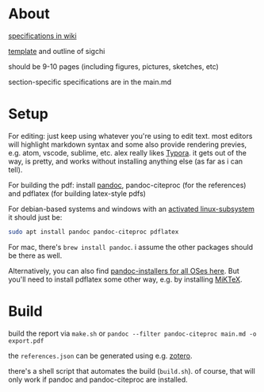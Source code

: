 # About

[specifications in wiki](Upload_Draft_Conference_Paper_Jan_24)

[template](https://sigchi.org/templates/) and outline of sigchi

should be 9-10 pages (including figures, pictures, sketches, etc)

section-specific specifications are in the main.md

# Setup

For editing: just keep using whatever you're using to edit text. most editors will highlight markdown syntax and some also provide rendering previes, e.g. atom, vscode, sublime, etc. alex really likes [Typora](https://typora.io). it gets out of the way, is pretty, and works without installing anything else (as far as i can tell).

For building the pdf: install [pandoc](https://pandoc.org/installing.html), pandoc-citeproc (for the references) and pdflatex (for building latex-style pdfs)

For debian-based systems and windows with an [activated linux-subsystem](https://docs.microsoft.com/en-us/windows/wsl/install-win10) it should just be:

```bash
sudo apt install pandoc pandoc-citeproc pdflatex
```

For mac, there's `brew install pandoc`. i assume the other packages should be there as well.

Alternatively, you can also find [pandoc-installers for all OSes here](https://github.com/jgm/pandoc/releases/). But you'll need to install pdflatex some other way, e.g. by installing [MiKTeX](http://miktex.org/).


# Build 

build the report via `make.sh` or `pandoc --filter pandoc-citeproc main.md -o export.pdf`

the `references.json` can be generated using e.g. [zotero](https://www.zotero.org/).

there's a shell script that automates the build (`build.sh`). of course, that will only work if pandoc and pandoc-citeproc are installed.
